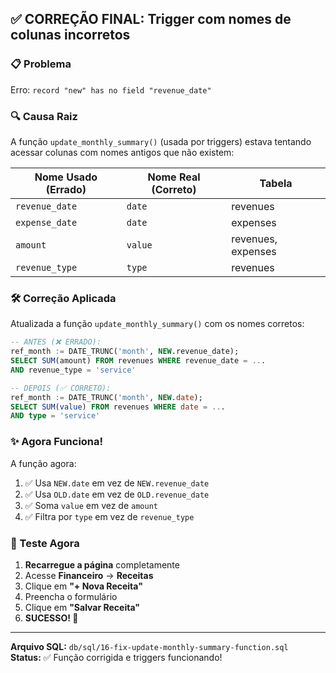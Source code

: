 ## ✅ CORREÇÃO FINAL: Trigger com nomes de colunas incorretos

### 📋 Problema
Erro: `record "new" has no field "revenue_date"`

### 🔍 Causa Raiz
A função `update_monthly_summary()` (usada por triggers) estava tentando acessar colunas com nomes antigos que não existem:

| Nome Usado (Errado) | Nome Real (Correto) | Tabela |
|---------------------|---------------------|---------|
| `revenue_date` | `date` | revenues |
| `expense_date` | `date` | expenses |
| `amount` | `value` | revenues, expenses |
| `revenue_type` | `type` | revenues |

### 🛠️ Correção Aplicada

Atualizada a função `update_monthly_summary()` com os nomes corretos:

```sql
-- ANTES (❌ ERRADO):
ref_month := DATE_TRUNC('month', NEW.revenue_date);
SELECT SUM(amount) FROM revenues WHERE revenue_date = ...
AND revenue_type = 'service'

-- DEPOIS (✅ CORRETO):
ref_month := DATE_TRUNC('month', NEW.date);
SELECT SUM(value) FROM revenues WHERE date = ...
AND type = 'service'
```

### ✨ Agora Funciona!

A função agora:
1. ✅ Usa `NEW.date` em vez de `NEW.revenue_date`
2. ✅ Usa `OLD.date` em vez de `OLD.revenue_date`
3. ✅ Soma `value` em vez de `amount`
4. ✅ Filtra por `type` em vez de `revenue_type`

### 🧪 Teste Agora

1. **Recarregue a página** completamente
2. Acesse **Financeiro** → **Receitas**
3. Clique em **"+ Nova Receita"**
4. Preencha o formulário
5. Clique em **"Salvar Receita"**
6. **SUCESSO! 🎉**

---

**Arquivo SQL:** `db/sql/16-fix-update-monthly-summary-function.sql`  
**Status:** ✅ Função corrigida e triggers funcionando!
